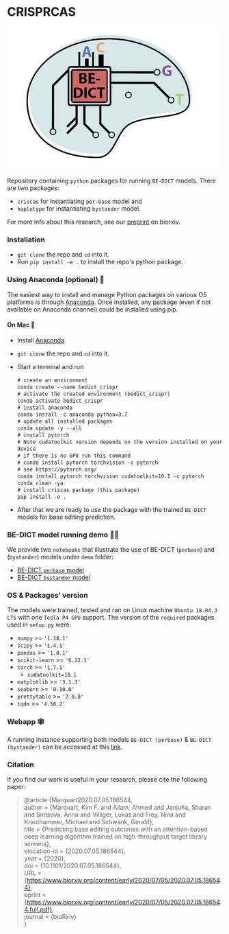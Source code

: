 # CRISPRCAS

![BE-DICT logo](bedict_logo.png)

Repository containing `python` packages for running `BE-DICT` models. There are two packages: 
   - `criscas` for instantiating `per-base` model and 
   - `haplotype` for instantiating `bystander` model. 

For more info about this research, see our [preprint](https://www.biorxiv.org/content/10.1101/2020.07.05.186544v1) on biorxiv.

### Installation

* `git clone` the repo and `cd` into it.
* Run `pip install -e .` to install the repo's python package.

### Using Anaconda (optional) 🐍

The easiest way to install and manage Python packages on various OS platforms is through [Anaconda](https://docs.anaconda.com/anaconda/install/). Once installed, any package (even if not available on Anaconda channel) could be installed using pip. 

#### On Mac 

* Install [Anaconda](https://docs.anaconda.com/anaconda/install/).
* `git clone` the repo and `cd` into it.
* Start a terminal and run

    ```shell
    # create an environment
    conda create --name bedict_crispr
    # activate the created environment (bedict_crispr)
    conda activate bedict_crispr
    # install anaconda
    conda install -c anaconda python=3.7
    # update all installed packages
    conda update -y --all
    # install pytorch 
    # Note cudatoolkit version depends on the version installed on your device
    # if there is no GPU run this command
    # conda install pytorch torchvision -c pytorch
    # see https://pytorch.org/
    conda install pytorch torchvision cudatoolkit=10.1 -c pytorch
    conda clean -ya
    # install criscas package (this package)
    pip install -e .
    ```
* After that we are ready to use the package with the trained `BE-DICT` models for base editing prediction.

### BE-DICT model running demo 🏃‍♀️

We provide two `notebooks` that illustrate the use of BE-DICT (`perbase`) and (`bystander`) models under `demo` folder:
   - [BE-DICT `perbase` model](https://nbviewer.jupyter.org/github/uzh-dqbm-cmi/crispr/blob/master/demo/BEDICT_model_demonstration.ipynb)
   - [BE-DICT `bystander` model](https://nbviewer.jupyter.org/github/uzh-dqbm-cmi/crispr/blob/master/demo/BEDICT_haplotype_model_demoseqs.ipynb)

### OS & Packages' version

The models were trained, tested and ran on Linux machine `Ubuntu 18.04.3 LTS` with one `Tesla P4 GPU` support.
The version of the `required` packages used in `setup.py` were:
* `numpy` &gt;=  `'1.18.1'`
* `scipy` &gt;= `'1.4.1'`
* `pandas` &gt;= `'1.0.1'`
* `scikit-learn` &gt;= `'0.22.1'`
* `torch` &gt;= `'1.7.1'`
  * `cudatoolkit=10.1`
* `matplotlib` &gt;= `'3.1.3'`
* `seaborn` &gt;= `'0.10.0'`
* `prettytable` &gt;= `'2.0.0'`
* `tqdm` &gt;= `'4.56.2'`

### Webapp 🕸️

A running instance supporting both models `BE-DICT (perbase)` & `BE-DICT (bystander)` can be accessed at this [link](http://be-dict.org).

### Citation

If you find our work is useful in your research, please cite the following paper:

> @article {Marquart2020.07.05.186544,  
	author = {Marquart, Kim F. and Allam, Ahmed and Janjuha, Sharan and Sintsova, Anna and Villiger, Lukas and Frey, Nina and Krauthammer, Michael and Schwank, Gerald},  
	title = {Predicting base editing outcomes with an attention-based deep learning algorithm trained on high-throughput target library screens},  
	elocation-id = {2020.07.05.186544},  
	year = {2020},  
	doi = {10.1101/2020.07.05.186544},  
	URL = {https://www.biorxiv.org/content/early/2020/07/05/2020.07.05.186544},  
	eprint = {https://www.biorxiv.org/content/early/2020/07/05/2020.07.05.186544.full.pdf},  
	journal = {bioRxiv}  
}